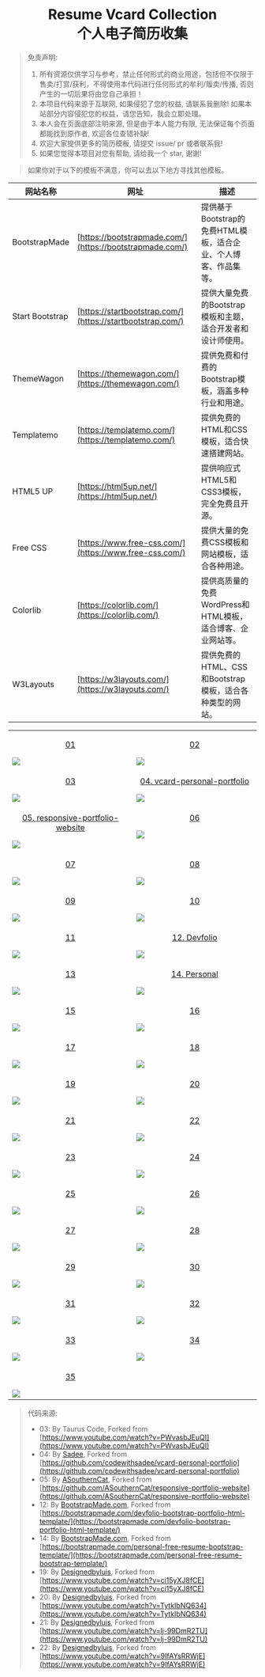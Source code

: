 <div align="center">
    <h1>Resume Vcard Collection<br>个人电子简历收集</h1>
</div>

> 免责声明:
>
> 1. 所有资源仅供学习与参考，禁止任何形式的商业用途，包括但不仅限于售卖/打赏/获利，不得使用本代码进行任何形式的牟利/贩卖/传播, 否则产生的一切后果将由您自己承担！
> 2. 本项目代码来源于互联网, 如果侵犯了您的权益, 请联系我删除! 如果本站部分内容侵犯您的权益，请您告知，我会立即处理。
> 3. 本人会在页面底部注明来源, 但是由于本人能力有限, 无法保证每个页面都能找到原作者, 欢迎各位查错补缺!
> 4. 欢迎大家提供更多的简历模板, 请提交 issue/ pr 或者联系我!
> 5. 如果您觉得本项目对您有帮助, 请给我一个 star, 谢谢!

> 如果你对于以下的模板不满意，你可以去以下地方寻找其他模板。


| 网站名称        | 网址                                      | 描述                                                                 |
|-----------------|-------------------------------------------|----------------------------------------------------------------------|
| BootstrapMade   | [https://bootstrapmade.com/](https://bootstrapmade.com/) | 提供基于Bootstrap的免费HTML模板，适合企业、个人博客、作品集等。       |
| Start Bootstrap | [https://startbootstrap.com/](https://startbootstrap.com/) | 提供大量免费的Bootstrap模板和主题，适合开发者和设计师使用。           |
| ThemeWagon      | [https://themewagon.com/](https://themewagon.com/) | 提供免费和付费的Bootstrap模板，涵盖多种行业和用途。                   |
| Templatemo      | [https://templatemo.com/](https://templatemo.com/) | 提供免费的HTML和CSS模板，适合快速搭建网站。                           |
| HTML5 UP        | [https://html5up.net/](https://html5up.net/) | 提供响应式HTML5和CSS3模板，完全免费且开源。                           |
| Free CSS        | [https://www.free-css.com/](https://www.free-css.com/) | 提供大量的免费CSS模板和网站模板，适合各种用途。                       |
| Colorlib        | [https://colorlib.com/](https://colorlib.com/) | 提供高质量的免费WordPress和HTML模板，适合博客、企业网站等。           |
| W3Layouts       | [https://w3layouts.com/](https://w3layouts.com/) | 提供免费的HTML、CSS和Bootstrap模板，适合各种类型的网站。               |

<table align="center">
  <!-- 第一行 -->
  <tr>
    <td valign="top" width="50%">
      <a target="_blank" href="https://waite0603.github.io/Resume-vCard-Collection/Web/01/">
        <p align="center">01</p>
        <img src="https://cdn.jsdelivr.net/gh/waite0603/Resume-vCard-Collection/assets/img/web/01.jpg" />
      </a>
    </td>
    <td valign="top">
      <a target="_blank" href="https://waite0603.github.io/Resume-vCard-Collection/Web/02/">
        <p align="center">02</p>
        <img src="https://cdn.jsdelivr.net/gh/waite0603/Resume-vCard-Collection/assets/img/web/02.jpg" />
      </a>
    </td>
  </tr>
  <!-- 第二行 -->
  <tr>
    <td valign="top" width="50%">
      <a target="_blank" href="https://waite0603.github.io/Resume-vCard-Collection/Web/03/">
        <p align="center">03</p>
        <img src="https://cdn.jsdelivr.net/gh/waite0603/Resume-vCard-Collection/assets/img/web/03.jpg" />
      </a>
    </td>
    <td valign="top">
      <a target="_blank" href="https://waite0603.github.io/Resume-vCard-Collection/Web/04/">
        <p align="center">04. vcard-personal-portfolio</p>
        <img src="https://cdn.jsdelivr.net/gh/waite0603/Resume-vCard-Collection/assets/img/web/04.jpg" />
      </a>
    </td>
  </tr>
  <!-- 第三行 -->
  <tr>
    <td valign="top" width="50%">
      <a target="_blank" href="https://waite0603.github.io/Resume-vCard-Collection/Web/05/">
        <p align="center">05. responsive-portfolio-website</p>
        <img src="https://cdn.jsdelivr.net/gh/waite0603/Resume-vCard-Collection/assets/img/web/05.jpg" />
      </a>
    </td>
    <td valign="top">
      <a target="_blank" href="https://waite0603.github.io/Resume-vCard-Collection/Web/06/">
        <p align="center">06</p>
        <img src="https://cdn.jsdelivr.net/gh/waite0603/Resume-vCard-Collection/assets/img/web/06.jpg" />
      </a>
    </td>
  </tr>
  <!-- 第四行 -->
  <tr>
    <td valign="top" width="50%">
      <a target="_blank" href="https://waite0603.github.io/Resume-vCard-Collection/Web/07/">
        <p align="center">07</p>
        <img src="https://cdn.jsdelivr.net/gh/waite0603/Resume-vCard-Collection/assets/img/web/07.jpg" />
      </a>
    </td>
    <td valign="top">
      <a target="_blank" href="https://waite0603.github.io/Resume-vCard-Collection/Web/08/">
        <p align="center">08</p>
        <img src="https://cdn.jsdelivr.net/gh/waite0603/Resume-vCard-Collection/assets/img/web/08.jpg" />
      </a>
    </td>
  </tr>
  <!-- 第五行 -->
  <tr>
    <td valign="top" width="50%">
      <a target="_blank" href="https://waite0603.github.io/Resume-vCard-Collection/Web/09/">
        <p align="center">09</p>
        <img src="https://cdn.jsdelivr.net/gh/waite0603/Resume-vCard-Collection/assets/img/web/09.jpg" />
      </a>
    </td>
    <td valign="top">
      <a target="_blank" href="https://waite0603.github.io/Resume-vCard-Collection/Web/10/">
        <p align="center">10</p>
        <img src="https://cdn.jsdelivr.net/gh/waite0603/Resume-vCard-Collection/assets/img/web/10.jpg" />
      </a>
    </td>
  </tr>
  <!-- 第六行 -->
  <tr>
    <td valign="top" width="50%">
      <a target="_blank" href="https://waite0603.github.io/Resume-vCard-Collection/Web/11/">
        <p align="center">11</p>
        <img src="https://cdn.jsdelivr.net/gh/waite0603/Resume-vCard-Collection/assets/img/web/11.jpg" />
      </a>
    </td>
    <td valign="top">
      <a target="_blank" href="https://waite0603.github.io/Resume-vCard-Collection/Web/12/">
        <p align="center">12. Devfolio</p>
        <img src="https://cdn.jsdelivr.net/gh/waite0603/Resume-vCard-Collection/assets/img/web/12.jpg" />
      </a>
    </td>
  </tr>
  <!-- 第七行 -->
  <tr>
    <td valign="top" width="50%">
      <a target="_blank" href="https://waite0603.github.io/Resume-vCard-Collection/Web/13/">
        <p align="center">13</p>
        <img src="https://cdn.jsdelivr.net/gh/waite0603/Resume-vCard-Collection/assets/img/web/13.jpg" />
      </a>
    </td>
    <td valign="top">
      <a target="_blank" href="https://waite0603.github.io/Resume-vCard-Collection/Web/14/">
        <p align="center">14. Personal</p>
        <img src="https://cdn.jsdelivr.net/gh/waite0603/Resume-vCard-Collection/assets/img/web/14.jpg" />
      </a>
    </td>
  </tr>
  <!-- 第八行 -->
  <tr>
    <td valign="top" width="50%">
      <a target="_blank" href="https://waite0603.github.io/Resume-vCard-Collection/Web/15/">
        <p align="center">15</p>
        <img src="https://cdn.jsdelivr.net/gh/waite0603/Resume-vCard-Collection/assets/img/web/15.jpg" />
      </a>
    </td>
    <td valign="top">
      <a target="_blank" href="https://waite0603.github.io/Resume-vCard-Collection/Web/16/">
        <p align="center">16</p>
        <img src="https://cdn.jsdelivr.net/gh/waite0603/Resume-vCard-Collection/assets/img/web/16.jpg" />
      </a>
    </td>
  </tr>
  <!-- 第九行 -->
  <tr>
    <td valign="top" width="50%">
      <a target="_blank" href="https://waite0603.github.io/Resume-vCard-Collection/Web/17/">
        <p align="center">17</p>
        <img src="https://cdn.jsdelivr.net/gh/waite0603/Resume-vCard-Collection/assets/img/web/17.jpg" />
      </a>
    </td>
    <td valign="top">
      <a target="_blank" href="https://waite0603.github.io/Resume-vCard-Collection/Web/18/">
        <p align="center">18</p>
        <img src="https://cdn.jsdelivr.net/gh/waite0603/Resume-vCard-Collection/assets/img/web/18.jpg" />
      </a>
    </td>
  </tr>
  <!-- 第十行 -->
  <tr>
    <td valign="top" width="50%">
      <a target="_blank" href="https://waite0603.github.io/Resume-vCard-Collection/Web/19/">
        <p align="center">19</p>
        <img src="https://cdn.jsdelivr.net/gh/waite0603/Resume-vCard-Collection/assets/img/web/19.jpg" />
      </a>
    </td>
    <td valign="top">
      <a target="_blank" href="https://waite0603.github.io/Resume-vCard-Collection/Web/20/">
        <p align="center">20</p>
        <img src="https://cdn.jsdelivr.net/gh/waite0603/Resume-vCard-Collection/assets/img/web/20.jpg" />
      </a>
    </td>
  </tr>
  <!-- 第十一行 -->
  <tr>
    <td valign="top" width="50%">
      <a target="_blank" href="https://waite0603.github.io/Resume-vCard-Collection/Web/21/">
        <p align="center">21</p>
        <img src="https://cdn.jsdelivr.net/gh/waite0603/Resume-vCard-Collection/assets/img/web/21.jpg" />
      </a>
    </td>
    <td valign="top">
      <a target="_blank" href="https://waite0603.github.io/Resume-vCard-Collection/Web/22/">
        <p align="center">22</p>
        <img src="https://cdn.jsdelivr.net/gh/waite0603/Resume-vCard-Collection/assets/img/web/22.jpg" />
      </a>
    </td>
  </tr>
  <!-- 第十二行 -->
  <tr>
    <td valign="top" width="50%">
      <a target="_blank" href="https://waite0603.github.io/Resume-vCard-Collection/Web/23/">
        <p align="center">23</p>
        <img src="https://cdn.jsdelivr.net/gh/waite0603/Resume-vCard-Collection/assets/img/web/23.jpg" />
      </a>
    </td>
    <td valign="top">
      <a target="_blank" href="https://waite0603.github.io/Resume-vCard-Collection/Web/24/">
        <p align="center">24</p>
        <img src="https://cdn.jsdelivr.net/gh/waite0603/Resume-vCard-Collection/assets/img/web/24.jpg" />
      </a>
    </td>
  </tr>
  <!-- 第十三行 -->
  <tr>
    <td valign="top" width="50%">
      <a target="_blank" href="https://waite0603.github.io/Resume-vCard-Collection/Web/25/">
        <p align="center">25</p>
        <img src="https://cdn.jsdelivr.net/gh/waite0603/Resume-vCard-Collection/assets/img/web/25.jpg" />
      </a>
    </td>
    <td valign="top" width="50%">
      <a target="_blank" href="https://waite0603.github.io/Resume-vCard-Collection/Web/26/">
        <p align="center">26</p>
        <img src="https://cdn.jsdelivr.net/gh/waite0603/Resume-vCard-Collection/assets/img/web/26.jpg" />
      </a>
    </td>
  </tr>
  <!-- 第十四行 -->
  <tr>
    <td valign="top" width="50%">
      <a target="_blank" href="https://waite0603.github.io/Resume-vCard-Collection/Web/27/">
        <p align="center">27</p>
        <img src="https://cdn.jsdelivr.net/gh/waite0603/Resume-vCard-Collection/assets/img/web/27.jpg" />
      </a>
    </td>
    <td valign="top" width="50%">
      <a target="_blank" href="https://waite0603.github.io/Resume-vCard-Collection/Web/28/">
        <p align="center">28</p>
        <img src="https://cdn.jsdelivr.net/gh/waite0603/Resume-vCard-Collection/assets/img/web/28.jpg" />
      </a>
    </td>
  </tr>
  <!-- 第十五行 -->
  <tr>
    <td valign="top" width="50%">
      <a target="_blank" href="https://waite0603.github.io/Resume-vCard-Collection/Web/29/">
        <p align="center">29</p>
        <img src="https://cdn.jsdelivr.net/gh/waite0603/Resume-vCard-Collection/assets/img/web/29.jpg" />
      </a>
    </td>
    <td valign="top" width="50%">
      <a target="_blank" href="https://waite0603.github.io/Resume-vCard-Collection/Web/30/">
        <p align="center">30</p>
        <img src="https://cdn.jsdelivr.net/gh/waite0603/Resume-vCard-Collection/assets/img/web/30.jpg" />
      </a>
    </td>
  </tr>
  <!-- 第十六行 -->
  <tr>
    <td valign="top" width="50%">
      <a target="_blank" href="https://waite0603.github.io/Resume-vCard-Collection/Web/31/">
        <p align="center">31</p>
        <img src="https://cdn.jsdelivr.net/gh/waite0603/Resume-vCard-Collection/assets/img/web/31.jpg" />
      </a>
    </td>
    <td valign="top" width="50%">
      <a target="_blank" href="https://waite0603.github.io/Resume-vCard-Collection/Web/32/">
        <p align="center">32</p>
        <img src="https://cdn.jsdelivr.net/gh/waite0603/Resume-vCard-Collection/assets/img/web/32.jpg" />
      </a>
    </td>
  </tr>
  <!-- 第十七行 -->
  <tr>
    <td valign="top" width="50%">
      <a target="_blank" href="https://waite0603.github.io/Resume-vCard-Collection/Web/33/">
        <p align="center">33</p>
        <img src="https://cdn.jsdelivr.net/gh/waite0603/Resume-vCard-Collection/assets/img/web/33.jpg" />
      </a>
    </td>
    <td valign="top" width="50%">
      <a target="_blank" href="https://waite0603.github.io/Resume-vCard-Collection/Web/34/">
        <p align="center">34</p>
        <img src="https://cdn.jsdelivr.net/gh/waite0603/Resume-vCard-Collection/assets/img/web/34.jpg" />
      </a>
    </td>
  </tr>
  <!-- 第十八行 -->
  <tr>
    <td valign="top" width="50%">
      <a target="_blank" href="https://waite0603.github.io/Resume-vCard-Collection/Web/35/">
        <p align="center">35</p>
        <img src="https://cdn.jsdelivr.net/gh/waite0603/Resume-vCard-Collection/assets/img/web/35.jpg" />
      </a>
    </td>
  </tr>


</table>

> 代码来源:
>
> - 03: By Taurus Code, Forked from [https://www.youtube.com/watch?v=PWvasbJEuQI](https://www.youtube.com/watch?v=PWvasbJEuQI)
> - 04: By [Sadee](https://github.com/codewithsadee), Forked from [https://github.com/codewithsadee/vcard-personal-portfolio](https://github.com/codewithsadee/vcard-personal-portfolio)
> - 05: By [ASouthernCat](https://github.com/ASouthernCat), Forked from [https://github.com/ASouthernCat/responsive-portfolio-website](https://github.com/ASouthernCat/responsive-portfolio-website)
> - 12: By [BootstrapMade.com](https://bootstrapmade.com/), Forked from [https://bootstrapmade.com/devfolio-bootstrap-portfolio-html-template/](https://bootstrapmade.com/devfolio-bootstrap-portfolio-html-template/)
> - 14: By [BootstrapMade.com](https://bootstrapmade.com/), Forked from [https://bootstrapmade.com/personal-free-resume-bootstrap-template/](https://bootstrapmade.com/personal-free-resume-bootstrap-template/)
> - 19: By [Designedbyluis](https://www.youtube.com/@designedbyluis), Forked from [https://www.youtube.com/watch?v=ci15yXJ8fCE](https://www.youtube.com/watch?v=ci15yXJ8fCE)
> - 20: By [Designedbyluis](https://www.youtube.com/@designedbyluis), Forked from [https://www.youtube.com/watch?v=TytkIbNQ634](https://www.youtube.com/watch?v=TytkIbNQ634)
> - 21: By [Designedbyluis](https://www.youtube.com/@designedbyluis), Forked from [https://www.youtube.com/watch?v=lj-99DmR2TU](https://www.youtube.com/watch?v=lj-99DmR2TU)
> - 22: By [Designedbyluis](https://www.youtube.com/@designedbyluis), Forked from [https://www.youtube.com/watch?v=9IfAYsRRWjE](https://www.youtube.com/watch?v=9IfAYsRRWjE)
